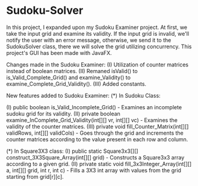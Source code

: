 # Sudoku-Solver
In this project, I expanded upon my Sudoku Examiner project. 
At first, we take the input grid and examine its validity.
If the input grid is invalid, we'll notify the user with an error message,
otherwise, we send it to the SudokuSolver class, there we will solve the grid utilizing concurrency.
This project's GUI has been made with JavaFX.

Changes made in the Sudoku Examiner:
(I) Utilization of counter matrices instead of boolean matrices.
(II) Remaned isValid() to is_Valid_Complete_Grid() and examine_Validity() to examine_Complete_Grid_Validity().
(III) Added constants.


New features added to Sudoku Examiner:
(*) In Sudoku Class:

  (I) public boolean is_Valid_Incomplete_Grid() - Examines an incomplete sudoku grid for its validity.
  (II) private boolean examine_InComplete_Grid_Validity(int[][] vr, int[][] vc) - Examines the validity of the counter matrices.
  (III) private void fill_Counter_Matrix(int[][] validRows, int[][] validCols) - Goes through the grid and increments the counter matrices according to the value present in each row and column.
  
(*) In Square3X3 class:
  (I) public static Square3x3[][] construct_3X3Square_Array(int[][] grid) - Constructs a Square3x3 array according to a given grid.
  (II) private static void fill_3x3Integer_Array(int[][] a, int[][] grid, int r, int c) - Fills a 3X3 int array with values from the grid starting from grid[r][c].
